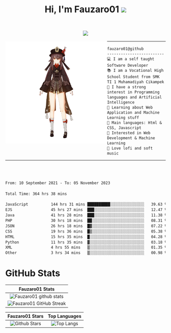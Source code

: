 <h1 align="center">
Hi, I'm Fauzaro01
  <img src="https://media.giphy.com/media/hvRJCLFzcasrR4ia7z/giphy.gif" width="30"></h1>
<br/>

<p align="center">
  <a href="https://github.com/DenverCoder1/readme-typing-svg"><img src="https://readme-typing-svg.herokuapp.com?lines=zZz;Full+Stack+Web+Developer;Student;Software%20Develover;Always%20learning%20new%20things&center=true&width=380&height=45"></a>
</p>

<img align="left" src="/assets/icon2.png" alt="Zeen" width="320" height="320" />
<hr>

```
fauzaro01@github
-------------------------
💻 I am a self taught Software Developer
📚 I am a Vocational High School Student from SMK TI 1 Muhamadiyah Cikampek
📝 I have a strong interest in Programming languages and Artificial Intelligence
🌱 Learning about Web Application and Machine Learning stuff
🌟 Main languages: Html & CSS, Javascript
🚩 Interested in Web Development & Machine Learning
🎵 Love lofi and soft music
```

<hr>
<br>
<br>
<div align="left">
<!--START_SECTION:waka-->

```txt
From: 10 September 2021 - To: 05 November 2023

Total Time: 364 hrs 38 mins

JavaScript          144 hrs 31 mins ██████████░░░░░░░░░░░░░░░   39.63 %
EJS                 45 hrs 27 mins  ███░░░░░░░░░░░░░░░░░░░░░░   12.47 %
Java                41 hrs 28 mins  ███░░░░░░░░░░░░░░░░░░░░░░   11.38 %
PHP                 30 hrs 18 mins  ██░░░░░░░░░░░░░░░░░░░░░░░   08.31 %
JSON                26 hrs 18 mins  █▓░░░░░░░░░░░░░░░░░░░░░░░   07.22 %
CSS                 19 hrs 36 mins  █▒░░░░░░░░░░░░░░░░░░░░░░░   05.38 %
HTML                15 hrs 35 mins  █░░░░░░░░░░░░░░░░░░░░░░░░   04.28 %
Python              11 hrs 35 mins  ▓░░░░░░░░░░░░░░░░░░░░░░░░   03.18 %
XML                 4 hrs 55 mins   ▒░░░░░░░░░░░░░░░░░░░░░░░░   01.35 %
Other               3 hrs 34 mins   ▒░░░░░░░░░░░░░░░░░░░░░░░░   00.98 %
```

<!--END_SECTION:waka-->
</div>

# GitHub Stats

|                                                            Fauzaro01 Stats                                                            |
| :--------------------------------------------------------------------------------------------------------------------------------------------: |
|        ![Fauzaro01 github stats](https://github-readme-stats.vercel.app/api?username=Fauzaro01&show_icons=true&theme=algolia)        |
|              ![Fauzaro01 GitHub Streak](https://github-readme-streak-stats.herokuapp.com/?user=Fauzaro01&theme=algolia)              |

|                                                                                              Fauzaro01 Stars                                                                                              |                                                           Top Languages                                                           |
| :----------------------------------------------------------------------------------------------------------------------------------------------------------------------------------------------------------------: | :-------------------------------------------------------------------------------------------------------------------------------: |
| ![Github Stars](https://github-readme-stats.vercel.app/api?username=Fauzaro01&show_icons=true&locale=en&count_private=true&hide_rank=true&custom_title=My%20GitHub%20Stats&disable_animations=true&theme=algolia) | ![Top Langs](https://github-readme-stats.vercel.app/api/top-langs/?username=Fauzaro01&langs_count=8&theme=algolia&layout=compact) |

